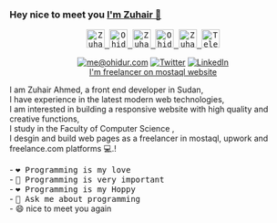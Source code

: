 ### Hey nice to meet you <a href="https://zuhair-ahmed.netlify.app/"> I'm Zuhair 👋</a>
	
<p align="center">
<samp>
	
  <a href="https://twitter.com/Zuhair_Ahmed0">
	<img  alt="Zuhair Bappy's Twitter" width="32px" src="https://cdn.jsdelivr.net/npm/simple-icons@v6/icons/twitter.svg" />
  </a>
  <a href="https://www.linkedin.com/in/zuhair-ahmed-8736b0227/">
	<img  alt="Ohidur Rahman Bappy's Linkdein" width="32px" src="https://cdn.jsdelivr.net/npm/simple-icons@v6/icons/linkedin.svg" />
  </a>
  <a href="https://github.com/ZuhairAhmed0">
	<img  alt="Zuhair Bappy's Github" width="32px" src="https://cdn.jsdelivr.net/npm/simple-icons@v6/icons/github.svg" />
</a>
  <a href="https://wa.me/0997313128">
	 <img  alt="Ohidur Rahman Bappy's Instagram" width="32px" src="https://cdn.jsdelivr.net/npm/simple-icons@v6/icons/whatsapp.svg" />
  </a>
  <a href="https://www.facebook.com/Zuhair.dev">
	<img  alt="Zuhaair Ahmed Facebook" width="32px" src="https://cdn.jsdelivr.net/npm/simple-icons@v6/icons/facebook.svg" />
  </a>
  <a href="https://t.me/ZUH67"> 
	<img width="32px" src="https://cdn.jsdelivr.net/npm/simple-icons@v6/icons/telegram.svg"  alt="Telegram"></img> 
</a>
</samp>
<br>
</p>

<p align="center">
<a href="mailto:zuhairahmed67@gmail.com,..."><img src="http://img.shields.io/badge/zuhairahmed67@gmail.com-_?label=Send%20Mail&style=social&logo=gmail" alt="me@ohidur.com"></a>
<a href="https://twitter.com/ohidurbappy"><img src="https://img.shields.io/twitter/follow/Zuhair_Ahmed0" alt="Twitter"></a>
<a href="https://www.linkedin.com/in/zuhair-ahmed-8736b0227"><img src="https://img.shields.io/badge/-122-_?label=LinkedIn&style=social&logo=linkedin" alt="LinkedIn"></a>
	<br>
	<a href="https://mostaql.com/u/Zuhair_67">
	 I'm freelancer on mostaql website
  </a>
</p>


<p>
	I am Zuhair Ahmed, a front end developer in Sudan, <br> I have experience in the latest modern web technologies, <br> I am interested in building a responsive website with high quality and creative functions, <br>  I study in the Faculty of Computer Science , <br> I desgin and build web pages as a freelancer in mostaql, upwork and freelance.com platforms 💻.!
	
</p>

<p>
	- <samp>❤️ Programming is my love </samp> <br>
	- <samp>👯 Programming is very important </samp> <br>
	- <samp>❤️ Programming is my Hoppy </samp> <br>
	- <samp>💬 Ask me about programming</samp> <br>
	- <span>😄  nice to meet you again</span>
</P>
	
<!--
**ZuhairAhmed0/ZuhairAhmed0** is a ✨ _special_ ✨ repository because its `README.md` (this file) appears on your GitHub profile.

Here are some ideas to get you started:

- 🔭 I’m currently working on ...
- 🌱 I’m currently learning ...
- 👯 I’m looking to collaborate on ...
- 🤔 I’m looking for help with ...
- 💬 Ask me about ...
- 📫 How to reach me: ...
- 😄 Pronouns: ...
- ⚡ Fun fact: ...
-->
